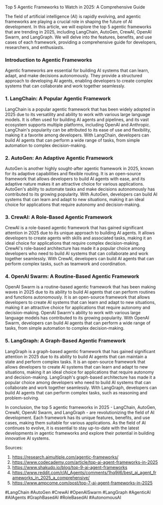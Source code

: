 Top 5 Agentic Frameworks to Watch in 2025: A Comprehensive Guide

The field of artificial intelligence (AI) is rapidly evolving, and agentic frameworks are playing a crucial role in shaping the future of AI development. In this article, we will explore the top 5 agentic frameworks that are trending in 2025, including LangChain, AutoGen, CrewAI, OpenAI Swarm, and LangGraph. We will delve into the features, benefits, and use cases of each framework, providing a comprehensive guide for developers, researchers, and enthusiasts.

### Introduction to Agentic Frameworks
Agentic frameworks are essential for building AI systems that can learn, adapt, and make decisions autonomously. They provide a structured approach to developing AI agents, enabling developers to create complex systems that can collaborate and work together seamlessly.

### 1. LangChain: A Popular Agentic Framework
LangChain is a popular agentic framework that has been widely adopted in 2025 due to its versatility and ability to work with various large language models. It is often used for building AI agents and pipelines, and its vast ecosystem supports multiple platforms, including OpenAI and Anthropic. LangChain's popularity can be attributed to its ease of use and flexibility, making it a favorite among developers. With LangChain, developers can build AI agents that can perform a wide range of tasks, from simple automation to complex decision-making.

### 2. AutoGen: An Adaptive Agentic Framework
AutoGen is another highly sought-after agentic framework in 2025, known for its adaptive capabilities and flexible routing. It is an open-source framework that allows developers to build AI agents with ease, and its adaptive nature makes it an attractive choice for various applications. AutoGen's ability to automate tasks and make decisions autonomously has contributed to its growing popularity. With AutoGen, developers can build AI systems that can learn and adapt to new situations, making it an ideal choice for applications that require autonomy and decision-making.

### 3. CrewAI: A Role-Based Agentic Framework
CrewAI is a role-based agentic framework that has gained significant attention in 2025 due to its unique approach to building AI agents. It allows developers to create agents with skills and associated tasks, making it an ideal choice for applications that require complex decision-making. CrewAI's role-based architecture has made it a popular choice among developers who need to build AI systems that can collaborate and work together seamlessly. With CrewAI, developers can build AI agents that can perform complex tasks, such as teamwork and coordination.

### 4. OpenAI Swarm: A Routine-Based Agentic Framework
OpenAI Swarm is a routine-based agentic framework that has been making waves in 2025 due to its ability to build AI agents that can perform routines and functions autonomously. It is an open-source framework that allows developers to create AI systems that can learn and adapt to new situations, making it an attractive choice for applications that require autonomy and decision-making. OpenAI Swarm's ability to work with various large language models has contributed to its growing popularity. With OpenAI Swarm, developers can build AI agents that can perform a wide range of tasks, from simple automation to complex decision-making.

### 5. LangGraph: A Graph-Based Agentic Framework
LangGraph is a graph-based agentic framework that has gained significant attention in 2025 due to its ability to build AI agents that can maintain a state and perform complex tasks. It is an open-source framework that allows developers to create AI systems that can learn and adapt to new situations, making it an ideal choice for applications that require autonomy and decision-making. LangGraph's graph-based architecture has made it a popular choice among developers who need to build AI systems that can collaborate and work together seamlessly. With LangGraph, developers can build AI agents that can perform complex tasks, such as reasoning and problem-solving.

In conclusion, the top 5 agentic frameworks in 2025 - LangChain, AutoGen, CrewAI, OpenAI Swarm, and LangGraph - are revolutionizing the field of AI development. Each framework has its unique features, benefits, and use cases, making them suitable for various applications. As the field of AI continues to evolve, it is essential to stay up-to-date with the latest developments in agentic frameworks and explore their potential in building innovative AI systems.

Sources:
1. https://research.aimultiple.com/agentic-frameworks/
2. https://www.codecademy.com/article/top-ai-agent-frameworks-in-2025
3. https://www.shakudo.io/blog/top-9-ai-agent-frameworks
4. https://www.reddit.com/r/AI_Agents/comments/1hq9il6/best_ai_agent_frameworks_in_2025_a_comprehensive/
5. https://www.ampcome.com/post/top-7-ai-agent-frameworks-in-2025

#LangChain #AutoGen #CrewAI #OpenAISwarm #LangGraph #AgenticAI #AIAgents #GraphBasedAI #RoleBasedAI #AutonomousAI